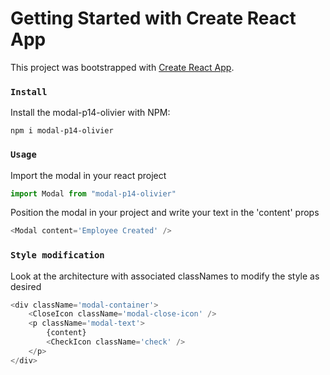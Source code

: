 # Getting Started with Create React App

This project was bootstrapped with [Create React App](https://github.com/facebook/create-react-app).
### `Install`

Install the modal-p14-olivier with NPM:
```npm
npm i modal-p14-olivier
```

### `Usage`

Import the modal in your react project
```javascript
import Modal from "modal-p14-olivier"
```

Position the modal in your project and write your text in the 'content' props
```javascript
<Modal content='Employee Created' />
```

### `Style modification`

Look at the architecture with associated classNames to modify the style as desired

```javascript
<div className='modal-container'>
    <CloseIcon className='modal-close-icon' />
    <p className='modal-text'>
        {content}
        <CheckIcon className='check' />
    </p>
</div>
```